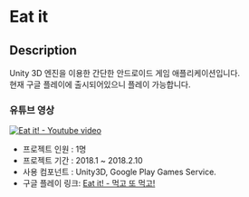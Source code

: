 # Eat it


## Description
Unity 3D 엔진을 이용한 간단한 안드로이드 게임 애플리케이션입니다.  
현재 구글 플레이에 출시되어있으니 플레이 가능합니다.
### 유튜브 영상
[![Eat it! - Youtube video](https://img.youtube.com/vi/QYlfa8n_rF0/0.jpg)](https://youtu.be/QYlfa8n_rF0 "Eat it!")

* 프로젝트 인원 : 1명
* 프로젝트 기간 : 2018.1 ~ 2018.2.10
* 사용 컴포넌트 : Unity3D, Google Play Games Service.
* 구글 플레이 링크: [Eat it! - 먹고 또 먹고!](https://play.google.com/store/apps/details?id=com.goodperson.eatit4)
